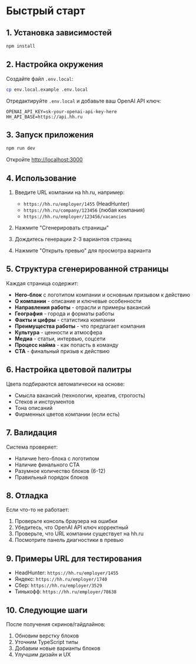 # Быстрый старт

## 1. Установка зависимостей

```bash
npm install
```

## 2. Настройка окружения

Создайте файл `.env.local`:

```bash
cp env.local.example .env.local
```

Отредактируйте `.env.local` и добавьте ваш OpenAI API ключ:

```env
OPENAI_API_KEY=sk-your-openai-api-key-here
HH_API_BASE=https://api.hh.ru
```

## 3. Запуск приложения

```bash
npm run dev
```

Откройте [http://localhost:3000](http://localhost:3000)

## 4. Использование

1. Введите URL компании на hh.ru, например:
   - `https://hh.ru/employer/1455` (HeadHunter)
   - `https://hh.ru/company/123456` (любая компания)
   - `https://hh.ru/employer/123456/vacancies`

2. Нажмите "Сгенерировать страницы"

3. Дождитесь генерации 2-3 вариантов страниц

4. Нажмите "Открыть превью" для просмотра варианта

## 5. Структура сгенерированной страницы

Каждая страница содержит:

- **Hero-блок** с логотипом компании и основным призывом к действию
- **О компании** - описание и ключевые особенности
- **Направления работы** - отрасли и примеры вакансий
- **География** - города и форматы работы
- **Факты и цифры** - статистика компании
- **Преимущества работы** - что предлагает компания
- **Культура** - ценности и атмосфера
- **Медиа** - статьи, интервью, соцсети
- **Процесс найма** - как попасть в команду
- **CTA** - финальный призыв к действию

## 6. Настройка цветовой палитры

Цвета подбираются автоматически на основе:
- Смысла вакансий (технологии, креатив, строгость)
- Стеков и инструментов
- Тона описаний
- Фирменных цветов компании (если есть)

## 7. Валидация

Система проверяет:
- Наличие hero-блока с логотипом
- Наличие финального CTA
- Разумное количество блоков (6-12)
- Правильный порядок блоков

## 8. Отладка

Если что-то не работает:

1. Проверьте консоль браузера на ошибки
2. Убедитесь, что OpenAI API ключ корректный
3. Проверьте, что URL компании существует на hh.ru
4. Посмотрите панель диагностики в превью

## 9. Примеры URL для тестирования

- HeadHunter: `https://hh.ru/employer/1455`
- Яндекс: `https://hh.ru/employer/1740`
- Сбер: `https://hh.ru/employer/3529`
- Тинькофф: `https://hh.ru/employer/78638`

## 10. Следующие шаги

После получения скринов/гайдлайнов:
1. Обновим верстку блоков
2. Уточним TypeScript типы
3. Добавим новые варианты блоков
4. Улучшим дизайн и UX
